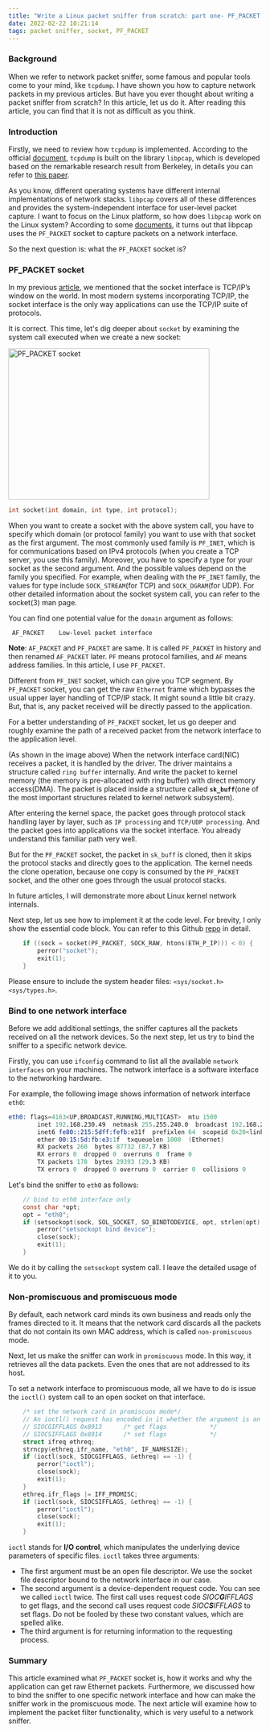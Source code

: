 ```yaml
---
title: "Write a Linux packet sniffer from scratch: part one- PF_PACKET socket and promiscuous mode"
date: 2022-02-22 10:21:14
tags: packet sniffer, socket, PF_PACKET
---
```


### Background

When we refer to network packet sniffer, some famous and popular tools come to your mind, like `tcpdump`. I have shown you how to capture network packets in my previous articles. But have you ever thought about writing a packet sniffer from scratch? In this article, let us do it. After reading this article, you can find that it is not as difficult as you think. 

### Introduction

Firstly, we need to review how `tcpdump` is implemented. According to the official [document](https://www.tcpdump.org/), `tcpdump` is built on the library `libpcap`, which is developed based on the remarkable research result from Berkeley, in details you can refer to [this paper](https://www.tcpdump.org/papers/bpf-usenix93.pdf).

As you know, different operating systems have different internal implementations of network stacks. `libpcap` covers all of these differences and provides the system-independent interface for user-level packet capture. I want to focus on the Linux platform, so how does `libpcap` work on the Linux system? According to some [documents](https://stackoverflow.com/questions/21200009/capturing-performance-with-pcap-vs-raw-socket), it turns out that libpcap uses the `PF_PACKET` socket to capture packets on a network interface.

So the next question is: what the `PF_PACKET` socket is? 

### PF_PACKET socket

In my previous [article](https://organicprogrammer.com/2021/07/31/how-to-implement-simple-http-server-golang/), we mentioned that the socket interface is TCP/IP’s window on the world. In most modern systems incorporating TCP/IP, the socket interface is the only way applications can use the TCP/IP suite of protocols. 

It is correct. This time, let's dig deeper about `socket` by examining the system call executed when we create a new socket: 

<img src="/images/pf-packet-socket.png" title="PF_PACKET socket" width="400px" height="300px">


```c
int socket(int domain, int type, int protocol);
```

When you want to create a socket with the above system call, you have to specify which domain (or protocol family) you want to use with that socket as the first argument. The most commonly used family is `PF_INET`, which is for communications based on IPv4 protocols (when you create a TCP server, you use this family). Moreover, you have to specify a type for your socket as the second argument. And the possible values depend on the family you specified. For example, when dealing with the `PF_INET` family, the values for type include `SOCK_STREAM`(for TCP) and `SOCK_DGRAM`(for UDP). For other detailed information about the socket system call, you can refer to the socket(3) man page. 

You can find one potential value for the `domain` argument as follows:

```
 AF_PACKET    Low-level packet interface
```
**Note**: `AF_PACKET` and `PF_PACKET` are same. It is called `PF_PACKET` in history and then renamed  `AF_PACKET` later. `PF` means protocol families, and `AF` means address families. In this article, I use `PF_PACKET`. 

Different from `PF_INET` socket, which can give you TCP segment. By `PF_PACKET` socket, you can get the raw `Ethernet` frame which bypasses the usual upper layer handling of TCP/IP stack. It might sound a little bit crazy. But, that is, any packet received will be directly passed to the application. 

For a better understanding of `PF_PACKET` socket, let us go deeper and roughly examine the path of a received packet from the network interface to the application level. 

(As shown in the image above) When the network interface card(NIC) receives a packet, it is handled by the driver. The driver maintains a structure called `ring buffer` internally. And write the packet to kernel memory (the memory is pre-allocated with ring buffer)  with direct memory access(DMA). The packet is placed inside a structure called **`sk_buff`**(one of the most important structures related to kernel network subsystem).   

After entering the kernel space, the packet goes through protocol stack handling layer by layer, such as `IP processing` and `TCP/UDP processing`. And the packet goes into applications via the socket interface. You already understand this familiar path very well.

But for the `PF_PACKET` socket, the packet in `sk_buff` is cloned, then it skips the protocol stacks and directly goes to the application. The kernel needs the clone operation, because one copy is consumed by the `PF_PACKET` socket, and the other one goes through the usual protocol stacks.

In future articles, I will demonstrate more about Linux kernel network internals.

Next step, let us see how to implement it at the code level. For brevity, I only show the essential code block. You can refer to this Github [repo](https://github.com/baoqger/raw-socket-packet-capture-/blob/master/raw_socket.c) in detail.  

```cpp
    if ((sock = socket(PF_PACKET, SOCK_RAW, htons(ETH_P_IP))) < 0) {
        perror("socket");
        exit(1);
    }
```

Please ensure to include the system header files: `<sys/socket.h> <sys/types.h>`. 

### Bind to one network interface

Before we add additional settings, the sniffer captures all the packets received on all the network devices. So the next step, let us try to bind the sniffer to a specific network device. 

Firstly, you can use `ifconfig` command to list all the available `network interfaces` on your machines. The network interface is a software interface to the networking hardware. 

For example, the following image shows information of network interface `eth0`: 

```s
eth0: flags=4163<UP,BROADCAST,RUNNING,MULTICAST>  mtu 1500
        inet 192.168.230.49  netmask 255.255.240.0  broadcast 192.168.239.255
        inet6 fe80::215:5dff:fefb:e31f  prefixlen 64  scopeid 0x20<link>
        ether 00:15:5d:fb:e3:1f  txqueuelen 1000  (Ethernet)
        RX packets 260  bytes 87732 (87.7 KB)
        RX errors 0  dropped 0  overruns 0  frame 0
        TX packets 178  bytes 29393 (29.3 KB)
        TX errors 0  dropped 0 overruns 0  carrier 0  collisions 0
```

Let's bind the sniffer to `eth0` as follows:

```c
    // bind to eth0 interface only
    const char *opt;
    opt = "eth0";
    if (setsockopt(sock, SOL_SOCKET, SO_BINDTODEVICE, opt, strlen(opt) + 1) < 0) {
        perror("setsockopt bind device");
        close(sock);
        exit(1);
    }
```
We do it by calling the `setsockopt` system call. I leave the detailed usage of it to you. 

### Non-promiscuous and promiscuous mode

By default, each network card minds its own business and reads only the frames directed to it. It means that the network card discards all the packets that do not contain its own MAC address, which is called `non-promiscuous` mode. 

Next, let us make the sniffer can work in `promiscuous` mode. In this way, it retrieves all the data packets. Even the ones that are not addressed to its host. 

To set a network interface to promiscuous mode, all we have to do is issue the `ioctl()` system call to an open socket on that interface.

```c
    /* set the network card in promiscuos mode*/
    // An ioctl() request has encoded in it whether the argument is an in parameter or out parameter
    // SIOCGIFFLAGS	0x8913		/* get flags			*/
    // SIOCSIFFLAGS	0x8914		/* set flags			*/
    struct ifreq ethreq;
    strncpy(ethreq.ifr_name, "eth0", IF_NAMESIZE);
    if (ioctl(sock, SIOCGIFFLAGS, &ethreq) == -1) {
        perror("ioctl");
        close(sock);
        exit(1);
    }
    ethreq.ifr_flags |= IFF_PROMISC;
    if (ioctl(sock, SIOCSIFFLAGS, &ethreq) == -1) {
        perror("ioctl");
        close(sock);
        exit(1);
    }
```

`ioctl` stands for **I/O control**, which manipulates the underlying device parameters of specific files. `ioctl` takes three arguments: 
- The first argument must be an open file descriptor. We use the socket file descriptor bound to the network interface in our case.
- The second argument is a device-dependent request code. You can see we called `ioctl` twice. The first call uses request code *SIOC**G**IFFLAGS* to get flags, and the second call uses request code *SIOC**S**IFFLAGS* to set flags. Do not be fooled by these two constant values, which are spelled alike.
- The third argument is for returning information to the requesting process.  

### Summary

This article examined what `PF_PACKET` socket is, how it works and why the application can get raw Ethernet packets. Furthermore, we discussed how to bind the sniffer to one specific network interface and how can make the sniffer work in the promiscuous mode. The next article will examine how to implement the packet filter functionality, which is very useful to a network sniffer. 

